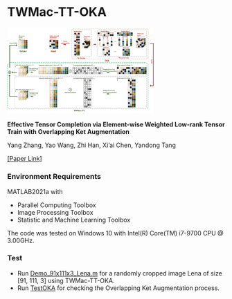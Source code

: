 # TWMac-TT-OKA
<img src=".\illustration\flow.png" alt="image" style="zoom:33%;" />

**Effective Tensor Completion via Element-wise Weighted Low-rank Tensor Train with Overlapping Ket Augmentation**

Yang Zhang, Yao Wang, Zhi Han, Xi’ai Chen, Yandong Tang

[[Paper Link]](https://arxiv.org/abs/2109.05736)


### Environment Requirements

MATLAB2021a with 

- Parallel Computing Toolbox
- Image Processing Toolbox
- Statistic and Machine Learning Toolbox

The code was tested on Windows 10 with Intel(R) Core(TM) i7-9700 CPU @ 3.00GHz.

### Test

- Run [Demo_91x111x3_Lena.m](https://github.com/z625715875/TWMac-TT-OKA/blob/main/Demo_91x111x3_Lena.m) for a randomly cropped image Lena of size [91, 111, 3] using TWMac-TT-OKA.
- Run [TestOKA](https://github.com/z625715875/TWMac-TT-OKA/blob/main/TestOKA.m) for checking the Overlapping Ket Augmentation process.






